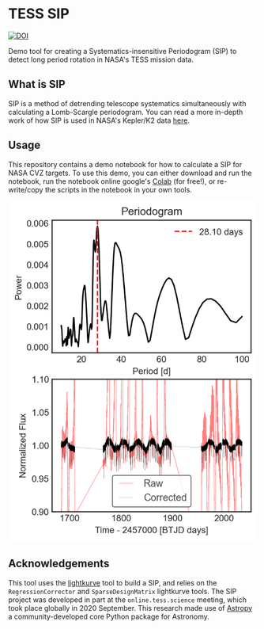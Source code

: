 # TESS SIP 
<a href="https://doi.org/10.5281/zenodo.4290977"><img src="https://zenodo.org/badge/DOI/10.5281/zenodo.4290977.svg" alt="DOI"></a>

Demo tool for creating a Systematics-insensitive Periodogram (SIP) to detect long period rotation in NASA's TESS mission data. 

## What is SIP

SIP is a method of detrending telescope systematics simultaneously with calculating a Lomb-Scargle periodogram. You can read a more in-depth work of how SIP is used in NASA's Kepler/K2 data [here](https://ui.adsabs.harvard.edu/abs/2016ApJ...818..109A/abstract). 


## Usage

This repository contains a demo notebook for how to calculate a SIP for NASA CVZ targets. To use this demo, you can either download and run the notebook, run the notebook online google's [Colab](https://colab.research.google.com/github/christinahedges/TESS-SIP/blob/master/TESS-SIP.ipynb) (for free!), or re-write/copy the scripts in the notebook in your own tools. 

![Example SIP output](https://github.com/christinahedges/TESS-SIP/blob/master/demo.png?raw=true)


## Acknowledgements

This tool uses the [lightkurve](https://github.com/keplerGO/lightkurve) tool to build a SIP, and relies on the `RegressionCorrector` and `SparseDesignMatrix` lightkurve tools. The SIP project was developed in part at the `online.tess.science` meeting, which took place globally in 2020 September. This research made use of [Astropy](http://www.astropy.org.) a community-developed core Python package for Astronomy.